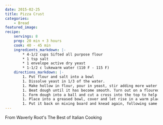 ```yaml
---
date: 2015-02-25
title: Pizza Crust
categories:
    - Bread
featured_image: 
recipe:
    servings: 8
    prep: 20 min + 3 hours
    cook: 40 - 45 min
    ingredients_markdown: |-
        * 4-1/2 cups Sifted all purpose flour
        * 1 tsp salt
        * 1 envelope active dry yeast
        * 1-1/2 c lukewarm water (110 F - 115 F)
    directions_markdown: |-
        1. Put flour and salt into a bowl
        1. Dissolve yeast in 1/3 of the water.
        1. Make hollow in flour, pour in yeast, stir adding more water until you form a soft dough.
        1. Beat dough until it has become smooth. Turn out on a floured board. Lift up from mixing board and slap down against board, repeating operation until dough, even while remaining soft, comes off the board easily and does not stick to the hands; by this time it should be smooth and elastic.
        1. Form dough into a ball and cut a cross into the top to help dough rise.
        1. Place into a greased bowl, cover and let rise in a warm place until double in bulk. This will take about 3 hours.
        1. Put it back on mixing board and knead again, following same procedure as before.
---
```

From Waverly Root's The Best of Italian Cooking